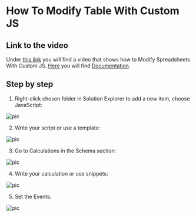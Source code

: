 
# How To Modify Table With Custom JS

## Link to the video

Under [this link](https://profitbasedocs.blob.core.windows.net/videos/Spreadsheet%20-%20Modifying%20Spreadsheets%20With%20Custom%20JS.mp4) you will find a video that shows how to Modify Spreadsheets With Custom JS. [Here](../../javascript.md) you will find [Documentation](../../javascript.md).
<br/>

## Step by step


1. Right-click chosen folder in Solution Explorer to add a new item, choose JavaScript:

![pic](https://profitbasedocs.blob.core.windows.net/images/HTjs%20(1).png)

2. Write your script or use a template: 

![pic](https://profitbasedocs.blob.core.windows.net/images/HTjs%20(2).png)

3. Go to Calculations in the Schema section:
   
![pic](https://profitbasedocs.blob.core.windows.net/images/HTjs%20(3).png)


4. Write your calculation or use snippets:
   
![pic](https://profitbasedocs.blob.core.windows.net/images/HTjs%20(4).png)

5. Set the Events:
   
![pic](https://profitbasedocs.blob.core.windows.net/images/HTjs%20(5).png)